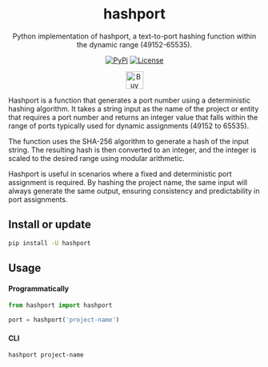 <h1 align="center">hashport</h1>
<p align="center">
    Python implementation of hashport, a text-to-port hashing function within the dynamic range (49152-65535).
    <br />
</p>
<p align="center">
    <a href="https://pypi.python.org/pypi/hashport/"><img alt="PyPi" src="https://img.shields.io/pypi/v/hashport.svg?style=flat-square"></a>
    <a href="https://github.com/labteral/hashport/blob/master/LICENSE"><img alt="License" src="https://img.shields.io/github/license/labteral/hashport.svg?style=flat-square"></a>
</p>
<p align="center">
    <a href="https://www.buymeacoffee.com/brunneis" target="_blank"><img src="https://cdn.buymeacoffee.com/buttons/default-orange.png" alt="Buy Me A Coffee" height="35px"></a>
</p>

Hashport is a function that generates a port number using a deterministic hashing algorithm. It takes a string input as the name of the project or entity that requires a port number and returns an integer value that falls within the range of ports typically used for dynamic assignments (49152 to 65535).

The function uses the SHA-256 algorithm to generate a hash of the input string. The resulting hash is then converted to an integer, and the integer is scaled to the desired range using modular arithmetic.

Hashport is useful in scenarios where a fixed and deterministic port assignment is required. By hashing the project name, the same input will always generate the same output, ensuring consistency and predictability in port assignments.

## Install or update
```bash
pip install -U hashport
```

## Usage
#### Programmatically
```python
from hashport import hashport

port = hashport('project-name')
```

#### CLI
```bash
hashport project-name
```
